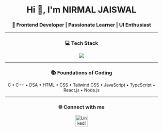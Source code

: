 <h1 align="center">Hi 👋, I'm NIRMAL JAISWAL</h1>
<h3 align="center">🚀 Frontend Developer | Passionate Learner | UI Enthusiast</h3>

---

<h3 align="center">💻 Tech Stack</h3>
<p align="center">
  <img src="https://skillicons.dev/icons?i=html,css,tailwind,js,ts,react,nodejs,c,cpp,git,github,vscode" />
</p>

---

<h3 align="center">📚 Foundations of Coding</h3>
<p align="center">
C • C++ • DSA • HTML • CSS • Tailwind CSS • JavaScript • TypeScript • React.js • Node.js
</p>

---

<h3 align="center">🌐 Connect with me</h3>
<p align="center">
  <a href="https://www.linkedin.com/in/nirmal-jaiswal-01b747186" target="_blank">
    <img src="https://raw.githubusercontent.com/rahuldkjain/github-profile-readme-generator/master/src/images/icons/Social/linked-in-alt.svg" alt="LinkedIn" width="40" height="40" />
  </a>
</p>
